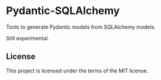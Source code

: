 # Pydantic-SQLAlchemy

Tools to generate Pydantic models from SQLAlchemy models.

Still experimental.

## License

This project is licensed under the terms of the MIT license.
